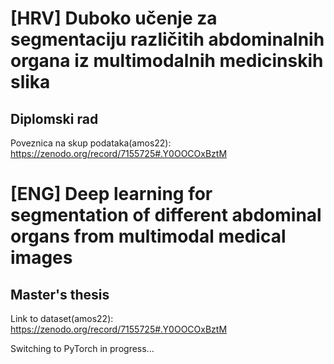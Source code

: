# [HRV] Duboko učenje za segmentaciju različitih abdominalnih organa iz multimodalnih medicinskih slika

## Diplomski rad

Poveznica na skup podataka(amos22): https://zenodo.org/record/7155725#.Y0OOCOxBztM





# [ENG] Deep learning for segmentation of different abdominal organs from multimodal medical images

## Master's thesis

Link to dataset(amos22): https://zenodo.org/record/7155725#.Y0OOCOxBztM


Switching to PyTorch in progress...
